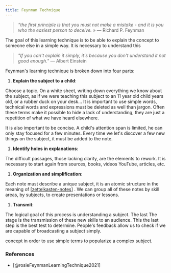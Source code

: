 ```yaml
---
title: Feynman Technique
---
```


> _“the first principle is that you must not make a mistake - and it is you who
> the easiest person to deceive. »_ — Richard P. Feynman

The goal of this learning technique is to be able to explain the
concept to someone else in a simple way. It is necessary to understand this

> _"If you can't explain it simply, it's because you don't understand it
> not good enough."_ — Albert Einstein

Feynman's learning technique is broken down into four parts:

1. **Explain the subject to a child**:

Choose a topic. On a white sheet, writing down everything we know about the
subject, as if we were teaching this subject to an 11 year old child years
old, or a rubber duck on your desk... It is important to use simple words,
technical words and expressions must be deleted as well than jargon. Often
these terms make it possible to hide a lack of understanding, they are just
a repetition of what we have heard elsewhere.

It is also important to be concise. A child's attention span is limited, he
can only stay focused for a few minutes. Every time we let's discover a few
new things on the subject, it must be added to the note.

1. **Identify holes in explanations**:

The difficult passages, those lacking clarity, are the elements to rework. It
is necessary to start again from sources, books, videos YouTube, articles, etc.

1. **Organization and simplification**:

Each note must describe a unique subject, it is an atomic structure in the
meaning of [[zettelkasten-notes]] . We can group all of these notes by
skill areas, by subjects, to create presentations or lessons.

1. **Transmit**:

The logical goal of this process is understanding a subject. The last The
stage is the transmission of these new skills to an audience. This the
last step is the best test to determine. People's feedback allow us to check
if we are capable of broadcasting a subject simply.

concept in order to use simple terms to popularize a complex subject.

### References

- [@rosieFeynmanLearningTechnique2021]

[//begin]: # "Autogenerated link references for markdown compatibility"
[zettelkasten-notes]: zettelkasten-notes.md "Different notes in zettelkasten"
[//end]: # "Autogenerated link references"
